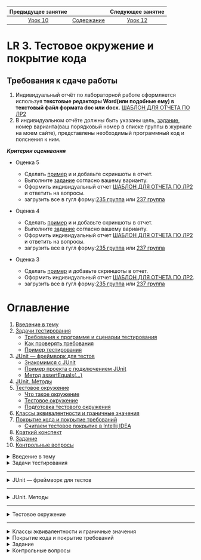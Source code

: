 Предыдущее занятие |         &nbsp;          | Следующее занятие
:----------------:|:-----------------------:|:----------------:
[Урок 10](LESSON10.MD) | [Содержание](../README.MD) | [Урок 12](LESSON11.md)

# LR 3. Тестовое окружение и покрытие кода

## Требования к сдаче работы

1. Индивидуальный отчёт по лабораторной работе оформляется используя
   **текстовые редакторы Word(или подобные ему)
   в текстовый файл формата doc или docx.** [ШАБЛОН ДЛЯ ОТЧЕТА ПО ЛР2](LR2_Report.docx)
2. В индивидуальном отчёте должны быть указаны цель, [задание](LAB1_Variants.docx), номер варианта(ваш порядковый номер в списке группы в
журнале на моем сайте), представлены необходимый программный код и пояснения к ним.

***Критерии оценивания***

* Оценка 5
   * Сделать [пример](#пример-проекта-с-подключением-junit) и и добавьте скриншоты в отчет.
   * Выполните [задание](#задание) согласно вашему варианту.
   * Оформить индивидуальный отчет [ШАБЛОН ДЛЯ ОТЧЕТА ПО ЛР2](LR2_Report.docx) и ответить на вопросы.
   * загрузить все в гугл форму:[235 группа](https://forms.gle/rsQvqzeLBAh8pWQa7) или [237 группа](https://forms.gle/xZioXLRf2bn6ymES9)

* Оценка 4
   * Сделать [пример](#пример-проекта-с-подключением-junit) и и добавьте скриншоты в отчет.
   * Выполните [задание](#задание) согласно вашему варианту.
   * Оформить индивидуальный отчет [ШАБЛОН ДЛЯ ОТЧЕТА ПО ЛР2](LR2_Report.docx) и ответить на вопросы.
   * загрузить все в гугл форму:[235 группа](https://forms.gle/rsQvqzeLBAh8pWQa7) или [237 группа](https://forms.gle/xZioXLRf2bn6ymES9)

* Оценка 3
   * Сделать [пример](#пример-проекта-с-подключением-junit) и добавьте скриншоты в отчет.
   * Оформить индивидуальный отчет [ШАБЛОН ДЛЯ ОТЧЕТА ПО ЛР2](LR2_Report.docx).
   * загрузить все в гугл форму:[235 группа](https://forms.gle/rsQvqzeLBAh8pWQa7) или [237 группа](https://forms.gle/xZioXLRf2bn6ymES9)

# Оглавление

1. [Введение в тему](#введение-в-тему)
2. [Задачи тестирования](#задачи-тестирования)
   * [Требования к программе и сценарии тестирования](#требования-к-программе-и-сценарии-тестирования)
   * [Как проверять требования](#как-проверять-требования)
   * [Пример тестирования](#пример-тестирования)
3. [JUnit — фреймворк для тестов](#junit--фреймворк-для-тестов)
   * [Знакомимся с JUnit](#знакомимся-с-junit)
   * [Пример проекта с подключением JUnit](#пример-проекта-с-подключением-junit)
   * [Метод assertEquals(...)](#метод-assertequals)
4. [JUnit. Методы](#junit-методы)
5. [Тестовое окружение](#тестовое-окружение)
   * [Что такое окружение](#что-такое-окружение)
   * [Тестовое окружение](#тестовое-окружение-1)
   * [Подготовка тестового окружения](#подготовка-тестового-окружения)
6. [Классы эквивалентности и граничные значения](#классы-эквивалентности-и-граничные-значения)
7. [Покрытие кода и покрытие требований](#покрытие-кода-и-покрытие-требований)
    * [Считаем тестовое покрытие в Intellij IDEA](#считаем-тестовое-покрытие-в-intellij-idea)
8. [Краткий конспект](#краткий-конспект)
9. [Задание](#задание)
10. [Контрольные вопросы](#контрольные-вопросы)

<details>
<summary>Введение в тему</summary>

# Введение в тему

Один из способов проверить работоспособность программы — протестировать её. В этой теме поговорим о том, зачем нужно тестирование, какое оно бывает и как тестировать свой код максимально эффективно. Вы узнаете:
* когда нужно проводить тестирование;
* что такое фреймворк и какой фреймворк используют для тестирования на Java;
* что такое класс эквивалентности и граничные значения;
* какие бывают метрики покрытия кодовой базы тестами;
* чем различаются понятия покрытия требований и покрытия кода.
А также вы научитесь сами составлять тесты для различных требований, 
запускать их и анализировать результаты тестирования. После этой темы 
помимо финального проекта спринта вас ждёт тестирование по всем темам первого модуля. 
Итак, начинаем!

</details>

<details>

<summary>Задачи тестирования</summary>

# Задачи тестирования

[Оглавление](#оглавление)

Люди довольно часто совершают ошибки, а техника отказывает. По
этому в процесс любого производства включён этап проверки. Автомобили допускаются 
к серийному выпуску только после успешного прохождения всех краш-тестов, 
сложность которых возрастает с каждым годом. Чайники, миксеры и другие бытовые электроприборы 
проходят обязательные проверки на соответствие требованиям пожарной безопасности.

Всё это необходимо для предотвращения возможных рисков. Например, 4 июня 1996 года грузовая ракета Ариан-5 
взорвалась через 37 секунд после взлёта из-за ошибки в программе по расчёту угла наклона. 
Ущерб составил около одного миллиарда долларов.

Требования к качеству продуктов в современном мире становятся всё более строгими. 
Пользователи привыкли, что программное обеспечение работает почти идеально. 
Из-за любой ошибки ваш клиент может перейти к конкурентам или оставить негативный отзыв. 
Поэтому так важно, чтобы каждый разработчик понимал важность процесса тестирования продукта 
до его выпуска на широкую аудиторию.

**Тестирование программы** (англ. software testing) — это исследование, при котором происходит:
* проверка соответствия между ожидаемым и реальным поведением программы,
* а также выявление или подтверждение каких-либо её свойств.
* 
Есть много разных видов проверок: тестирование производительности, нагрузки, гипотез, 
безопасности и так далее. 
Вы изучите базовый вид — **функциональное тестирование** (англ. _functional testing_).
Именно оно проверяет, что программа соответствует **функциональным требованиям** 
(англ. _functional requirements_), то есть делает то, что от неё ожидает пользователь. 
Например, что при включении умного чайника вода нагревается, а не превращается в лёд.

![img.png](L11/img.png)

## Требования к программе и сценарии тестирования

Чтобы проверить, что программа работает корректно, необходимо узнать, 
с какой целью она создавалась. 
Другими словами, нужно определить **требования к программе**
(англ. _software requirements_).

Требования могут иметь разную форму и содержание. 
Иногда они представлены в виде официальных документов: 
спецификаций и технических заданий. Часто таких документов нет, 
и единственный способ узнать требования — поговорить с заказчиком.

Требования разделяются на:

* **функциональные**, которые отвечают на вопрос, что должна делать программа. 
Например, на сайте по продаже билетов в кино должна быть кнопка «купить». 
При нажатии на неё будет открываться форма оплаты.

* **нефункциональные**, которые отвечают на вопрос, 
как программа должна выполняться. Вернёмся к примеру с сайтом. 
Нефункциональное требование может звучать так: форма оплаты должна 
открываться менее чем за две секунды с момента нажатия на кнопку «купить».

### Примеры

> **Функциональные требования**
> * Сервис должен отправлять письмо на почту пользователя с информацией о купленных билетах.
> * При закрытии программы должно появляться окно с предложением сохранить проект.
> * При переходе на новый уровень игрок должен получать количество золота по формуле [Уровень * 1000].

> **Нефункциональные требования**
> * Дата покупки должна отображаться как «число.месяц.год»
> * Номер бронирования билета должен пересылаться в строковом формате.
> * Приложение должно запускаться на Android выше 10-й версии.
> * Программа должна возвращать ответ в течение 100 миллисекунд.

## Как проверять требования

Итак, сначала нужно составить или получить список требований.
Затем — написать набор сценариев тестирования. 
Именно они будут определять, делает ли программа то, что от неё ожидается в разных ситуациях. 
Такие сценарии называют **тест-кейсами** (англ. _test case_).

Правильный тест-кейс состоит из трёх частей. 
Рассмотрим их на примере тестирования калькулятора:

* **Подготовка** — определение входных параметров и предусловий. 
Что нужно, чтобы начать тест? Какие данные нам потребуются?
Для проверки калькулятора нам нужны два числа на вход (например, `7` и `4`) и работающий экземпляр класса Calculator.
* **Исполнение** — определение процедуры тестирования. Как именно мы проверяем, 
что программа работает корректно? Какие для этого нужно вызвать методы? 
Какая будет последовательность действий? В примере с калькулятором у 
экземпляра класса вызываем метод сложения. 
В качестве аргументов передаём два числа, заданных на этапе подготовки.
* **Проверка** — сравнение ожидаемого результата с полученным. 
Проверяем, что результат метода в нашем калькуляторе совпадает с ожидаемым и равняется `11`.


Получив тест-кейсы, можно создать и провести **тесты**, 
то есть автоматические или ручные операции по проверке тест-кейсов.

![img_1.png](L11/img_1.png)

## Пример тестирования

Перенесёмся в будущее. Представим, что вы стали успешным программистом на Java (ура!), 
и ваш руководитель дал вам первое важное задание. 
Нужно написать программу для одного крупного магазина, 
которая будет рассчитывать сумму покупки с учётом скидки.

Условия такие: если сумма находится в диапазоне от `1` до `999` рублей — скидки не будет.
А если сумма покупки больше или равна `1000` рублей — клиенту предоставляется скидка в размере
`2%`. Сумма покупки задаётся только в рублях, без копеек.

Здесь требования к программе прописаны прямо в условии задачи. Сформулируем их более конкретно:
1. Если сумма покупки находится в диапазоне от `1` до `999` рублей, то скидка будет `0%`.
2. Иначе скидка составит `2%`.

![img_2.png](L11/img_2.png)

Теперь составим тест-кейсы. 
Поскольку у нас есть пронумерованный набор требований, 
тест-кейсы для удобства тоже можно пронумеровать:

1. Если сумма покупки находится в диапазоне от 1 до 999 рублей, то скидка будет 0%.
- 1.1. Совершается покупка на 1 рубль. Ожидаемое поведение: стоимость покупки составляет 1 рубль.
- 1.2. Совершается покупка на 333 рубля. Ожидаемое поведение: стоимость покупки составляет 333 рубля.
- 1.3. Совершается покупка на 999 рублей. Ожидаемое поведение: стоимость покупки составляет 999 рублей.
2. Иначе скидка составит 2 %.
- 2.1. Совершается покупка на 1000 рублей. Ожидаемое поведение: стоимость покупки составляет 980 рублей (−2%).
- 2.2. Совершается покупка на 2000 рублей. Ожидаемое поведение: стоимость покупки составляет 1960 рублей (−2%).

![img_3.png](L11/img_3.png)

Тест-кейсы 1.1, 1.3 и 2.1. проверяют значения на границах интервалов [1;1000) и [1000;+∞).
Такие значения называются **граничными** (англ. _boundary values_), мы расскажем о них подробнее в следующих уроках. 
А пока заметим, что проверка граничных значений — важное условие. Значительная часть ошибок в программировании совершается именно на граничных значениях.

Помимо граничных значений, необходимо проверить выполнение требований на одном из чисел внутри интервала от 1 до 999.
Нет разницы, на каком именно — 333, 543 или любом другом. Все эти значения **эквивалентны** (англ. _equivalent values_).

Все тест-кейсы необходимо выполнить. Можно запускать программу самостоятельно, передавая различные значения на вход и сверяя их с ожидаемыми — это ручное тестирование. А можно написать код, который будет делать то же самое автоматически — это автоматическое тестирование.

После исполнения тест-кейса необходимо зафиксировать его результат. 
Если реальное поведение программы совпало с ожидаемым, то считается, что тест пройден (англ. _test passed_), 
если поведение отличается — тест провален (англ. _test failed_).

В автотестах результат обычно выводится в виде списка, в котором указано, какие из тестов были пройдены, а какие — провалены.
Это нужно для того, чтобы можно было перейти к любому из проваленных кейсов и исправить либо сам тест,
либо код, который он проверяет.

При ручном тестировании всё зависит от организации: кто-то ставит галочки на листке бумаги, 
кто-то фиксирует текстом в электронном виде, а кто-то просто запоминает. 
Главное — получить ответ: прошла программа тест или нет.

Подведём итог. Для проверки корректности программы нужно проделать следующие шаги:
* Получить/составить/выяснить набор функциональных и нефункциональных требований к программе.
* Для всех требований составить набор тест-кейсов и провести их.

---
### Из каких элементов должен состоять один тест-кейс?

> * **Определение входных параметров и предусловий.**
    Перед началом процедуры тестирования к ней нужно подготовиться.

> * **Сравнение ожидаемого результата с полученным.**
На этом шаге проверяется, исполняет ли программа конкретное требование.

> * **Определение процедуры тестирования.**
Процедура тестирования показывает, из каких шагов состоит тест-кейс.

> * **Информация о результате тест-кейса.**
Без информации о результатах тест-кейса нельзя дать ответ, отвечает ли программа установленным требованиям.
---
</details>

---
<details>

<summary>JUnit — фреймворк для тестов</summary>

# JUnit — фреймворк для тестов

[Оглавление](#оглавление)

Для тестирования существует огромное количество методов, которые объединены во множество библиотек.

## Знакомимся с JUnit

**Фреймворк** (англ. _framework_) — особый класс библиотек.
В нём содержится набор классов и методов,
которые вы можете использовать в своей программе. 
Фреймворк отличается от обычной библиотеки тем, что код библиотеки вы запускаете из вашего кода, 
в то время как фреймворк наоборот может использовать ваш код в своей работе.

![img_4.png](L11/img_4.png)

Один из самых популярных фреймворков для тестирования на Java — **JUnit**. 
Чтобы написать первый тест с помощью **JUnit**, нужно сделать всего два шага:
* Подключить к проекту **JUnit** как библиотеку.
* Создать метод и пометить его аннотацией `@Test`. 

**Аннотации** — это механизм Java, представляющий дополнительную информацию о создаваемых классах и методах.

Вы уже сталкивались с ним в теме про наследование.

## Пример проекта с подключением JUnit

### Видеоинструкции
    
1. [Создание проекта и подключение JUnit(короткое видео без звука)](https://boosty.to/itmagic/posts/e66c8d9e-95c8-4fb3-acce-55dab5c0c5c5?share=post_link)
2. [Создание проекта и подключение JUnit(с объяснением)](https://boosty.to/itmagic/posts/2082ebb4-545c-4af8-917c-12e7bc287205?share=post_link)

### IntelliJ Build tool

#### Создание проекта

1. Запустите IntelliJ IDEA.
2. Выберите слева вкладку **Projects**  и нажмите на кнопку **New Project**.
   ![img.png](L11/img6.png)

3. Дайте имя проекту **debug-app**.
   Language - **Java**, Build system - **IntelliJ**.
   В качестве JDK используйте Amazon Coretto 22. Нажмите **Create**.
   ![img_1.png](L11/img7.png)
4. Если все настройки пройдены успешно появится окно с вашим проектом.
   ![img_2.png](L11/img8.png)
5. Запустите свой проект. Нажмите правой кнопкой мыши в любом месте файла Main.java и в контекстном меню выберите `Run`
![img_5.png](L11/img_5.png)

![img_6.png](L11/img_6.png)

Проект успешно создан.

#### Подключение библиотеки JUnit

1. В меню File выберите пункт ProjectStructure

![img_7.png](L11/img_7.png)

2. В окне Project Structure выберите вкладку **Libraries** и нажмите на кнопку `+`\`From Maven...`

   ![img_9.png](L11/img_9.png)

3. В окне `Download Library from Maven Repository` в поле поиска введите `org.junit.jupiter` и нажмите на кнопку поиска  
![img_10.png](L11/img_10.png)

4. Дождитесь пока Idea подключится к центральному репозиторию Maven и подгрузит информацию о доступных к скачиванию версиях библиотек Junit. Выберите из выпадающего списка подходящую версию библиотеки.

![img_11.png](L11/img_11.png)

5. Выберите подходящую версию и нажмите `OK`.

![img_13.png](L11/img_13.png)

![img_12.png](L11/img_12.png)

6. В окне **Choose Mosules** оставьте все без изменений и нажмите **OK**.

![img_14.png](L11/img_14.png)

7. Если все выполнится успешно то библиотека подключится к проекту. Нажмите кнопку `Aplly` и затем `OK`.

![img_15.png](L11/img_15.png)

#### Создание кода


1. Нажмите правой кнопкой по папке src. Далее в контекстном меню выберите `New\Java Class`.
![img_16.png](L11/img_16.png)

2. Введите название класса `DiscountCalculator` и нажмите `Enter`

![img_17.png](L11/img_17.png)

Замените код класса на следующий

```java
public class DiscountCalculator {

    public int sumAfterDiscount(int sum) {
        if (sum < 1000) {
            return sum;
        } else {
            return (int) (sum * 0.98);
        }
    }
}

```
3. Нажмите правой кнопкой мыши по названию проекта, далее выберите пункт **New\Directory**.

![img_20.png](L11/img_20.png)

4. Введите название `test` и нажмите кнопку `Enter`

![img_21.png](L11/img_21.png)

5. Нажмите правой кнопкой мыши по папке test далее в контекстном меню выберите пункт `Mark Directory as\Test Sources Root`

![img_22.png](L11/img_22.png)

6. Откройте файл `DiscountCalculator.java` и установите курсор на название класса `DiscountCalculator`. 
Нажмите правую кнопку мыши и в контекстном меню выберите пункт `Generate...`

![img_18.png](L11/img_18.png)

7. В следующем окошке выберите пункт `Test...`

![img_19.png](L11/img_19.png)

8. В окне **Create Test** поставьте галочку возле названия метода `sumAfterDiscount`. 
Обратите внимание на название создаваемого класса в поле `Class name`. 
Как правило, класс с тестами называют так же, как базовый класс, добавляя в конце слово `“Test”`. 
В нашем случае получится DiscountCalculatorTest.  Нажмите `ОК`.

![img_23.png](L11/img_23.png)

9. Если все правильно сделано, то должна открыться новая вкладка с кодом класса `DiscountCalculatorTest`

![img_24.png](L11/img_24.png)


10. Замените код класса `DiscountCalculatorTest` на следующий.

```java
// Заметьте, что классы фреймворка импортируются из пакетов 
// отличных от пакетов стандартной библиотеки Java
import org.junit.jupiter.api.Assertions;
import org.junit.jupiter.api.Test;

public class DiscountCalculatorTest {

    DiscountCalculator discountCalculator = new DiscountCalculator();

    @Test
    public void shouldGiveNoDiscountForValue999() {
        // Подготовка
        int buySum = 999;
        int expectedSum = 500;

        // Исполнение
        int resultSum = discountCalculator.sumAfterDiscount(buySum);

        // Проверка
        Assertions.assertEquals(expectedSum, resultSum);
    }
}
```

11. Осталось проверить работу тестовых методов.
 * Для запуска одного тестового метода достаточно нажать на кнопку ![img_25.png](L11/img_25.png) слева от сигнатуры тестового метода.
 * Для запуска всех тестов тестового класса надо нажать на кнопку ![img_27.png](L11/img_27.png) слева от названия класса.

![img_26.png](L11/img_26.png)

12. Нажмите на кнопку ![img_27.png](L11/img_27.png) и в выпадающем меню выберите **Run**.

![img_28.png](L11/img_28.png)

13. Произойдет построение теста. На данный момент у нас только один тестовый метод. Ожидаемый(expectedSum) и фактический(resultSum) 
результаты не совпали, следовательно, статус нашего теста будет - `Test failed`(тест не пройден)
В коде теста мы специально написали, что для товара стоимостью 999 мы ожидаем получить итоговую сумму 500, хотя в реальности исходя из нашего примера должны получить 999. 

![img_29.png](L11/img_29.png)

14. Исправьте значение переменной expectedSum = 999. Снова выполните тесты.

```java
import org.junit.jupiter.api.Test;

public class DiscountCalculatorTest {

    DiscountCalculator discountCalculator = new DiscountCalculator();

    @Test
    public void shouldGiveNoDiscountForValue999() {
        // Подготовка
        int buySum = 999;
        int expectedSum = 999;

        // Исполнение
        int resultSum = discountCalculator.sumAfterDiscount(buySum);

        // Проверка
        Assertions.assertEquals(expectedSum, resultSum);
    }
}
```

15. На этот раз Ожидаемый(expectedSum) и фактический(resultSum)
результаты совпали, следовательно, статус нашего теста будет - `Test passed`(тест пройден)

![img_30.png](L11/img_30.png)

### Метод assertEquals(...)

Метод `assertEquals(...)`
Ещё один элемент `JUnit` — это множество статических методов класса `Assertions`. 
Один из них, `assertEquals(Object expected, Object actual, [String message])` вы уже встречали его выше примерах. 
Он принимает 2 или 3 аргумента. Первый — это ожидаемый результат, второй — фактический. Третий аргумент —
необязательная строка, которая выведется, если фактический результат не равен ожидаемому, другими словами, если тест обнаружит ошибку.


</details>

---

<details>

<summary>JUnit. Методы</summary>

# JUnit. Методы

[Оглавление](#оглавление)

JUnit, как и многие другие библиотеки, предоставляет множество инструментов для упрощения стандартных операций. В этом уроке вы изучите основные методы фреймворка, которые позволяют программисту не только быстро проверять свои программы, но и легко ориентироваться в тестах, написанных другими разработчиками.

## Методы `Assertions.assertNull(...)` и `Assertions.assertNotNull(...)`

Проверить, что значение переменной равно `null`, можно с помощью метода `assertEquals(Object object)`:

```java
@Test
public void shouldBeNull() {
    String nullString = null;
    Assertions.assertEquals(null, nullString);
}
```

А если нужно удостовериться, что значение не равно `null`, 
понадобится метод `assertNotEquals(Object object)`:

```java
@Test
public void shouldNotBeNull() {
    String apple = "apple";
    Assertions.assertNotEquals(null, apple);
}
```

Оба теста работают корректно. 
Но если проверку на null вам нужно выполнять часто,
то писать каждый раз `Assertions.assertEquals(null, value)` будет излишеством. 

Лучше воспользоваться более удобными методами `Assertions.assertNull(Object object)` 
и `Assertions.assertNotNull(Object object)`.

```java
import org.junit.jupiter.api.Test;

import static org.junit.jupiter.api.Assertions.assertNotNull;
import static org.junit.jupiter.api.Assertions.assertNull;

public class NullabilityTest {

    @Test
    public void shouldBeNull() {
        String nullString = null;
        assertNull(nullString);
    }

    @Test
    public void shouldNotBeNull() {
        String apple = "apple";
        assertNotNull(apple);
    }
}

```

> Обратите внимание на использование `import static` в примере выше. 
> Методы класса `Assertions` часто импортируют как статические методы, 
> чтобы сократить запись. Это удобно, потому что в одном классе 
> может быть много тестов, и каждый из них будет вызывать какой-то 
> из методов проверки класса `Assertions`. В результате вместо такой записи:

```java
Assertions.assertNull(firstString);
Assertions.assertNotNull(secondString);
Assertions.assertEquals(expected, actual);
```

Будет такая

```java
*assertNull*(firstString);
*assertNotNull*(secondString);
*assertEquals*(expected, actual);
```

Вы также можете импортировать все методы сразу через

```java
  import static org.junit.jupiter.api.Assertions.*.
```

## Методы `assertTrue(...)` и `assertFalse(...)`

Аналогичные методы существуют для проверки значений типа boolean. 
Вы можете использовать assertEquals(true, value) 
или assertEquals(false, value), но удобнее будет делать это с 
помощью специальных методов `assertTrue(value)` и `assertFalse(value).`

```java
import org.junit.jupiter.api.Assertions;
import org.junit.jupiter.api.Test;

import static org.junit.jupiter.api.Assertions.assertTrue;

public class BooleanTest {

    @Test
    public void shouldBeTrue() {
        boolean value = true;
        assertTrue(value);
    }

    @Test
    public void shouldBeFalse() {
        boolean value = false;
        Assertions.assertFalse(value);
    }
}

```

> При сравнении значений через assertEquals() используется метод equals(..) 
> из класса Object. Поэтому для того, чтобы операция была выполнена корректно, в классах объектов этот метод должен быть корректно переопределён. 
> В противном случае сравнение будет работать неправильно.

> Есть ещё одна важная особенность, связанная с методом equals(..).
> Его нельзя переопределить для массивов. Другими словами, два массива с одинаковым содержанием (одинаковыми элементами, расположенными в том же порядке) — это разные объекты с точки зрения Java.
> Поэтому метод equals(..) всегда будет возвращать false для таких массивов, 
> а тест с assertEquals(...) не будет проходить.

 
> Для поэлементного сравнения массивов можно воспользоваться методом 
> Arrays.equals(...), а в JUnit можно использовать метод класса 
> `**Assertions — assertArrayEquals(...)**`. 

</details>

---

<details>

<summary>Тестовое окружение</summary>

# Тестовое окружение

[Оглавление](#оглавление)

Современные приложения — это миллиарды строчек кода, которые описывают сложную систему со строгой и развитой логикой. 
Некоторые компании за время своего существования произвели и теперь 
поддерживают огромные базы рабочего кода. И чем больше разработчиков вносят изменения в продукт, 
тем выше становится вероятность появления в нём багов.

## Что такое окружение

**Среда, или окружение** (англ. _environment_) — это сервер или группа серверов, на которых находится копия приложения. Конкретное окружение часто называется **стендом** (англ. _stand_).

У любой компании есть как минимум одна среда — та, с которой взаимодействуют её клиенты. 
Но часто для полноценной работы над продуктом выделяют и другие окружения:

* **Среда разработки** (англ. _development environment_), **dev** или **dev-стенд**. 
Используется исключительно для разработки. Именно сюда стекаются изменения от всех программистов, 
работающих над проектом. Здесь же запускаются тесты, написанные разработчиками, и ставятся эксперименты.
* **Тестовая среда** (англ. _test environment_), **test** или **test-стенд**. Здесь продукт стабилизируется при помощи более сложных тестов. 
Например, **интеграционных** (англ. _integration tests_) **— которые объединяют (интегрируют) несколько программ/сервисов вместе. 
При интеграционном тестировании часто проверяют, корректно ли данные из одного сервиса передаются в другой. 
Такие тесты часто пишут отдельные команды тестировщиков.
* **Продуктовая среда** (англ. _production environment_), или **prod**. Её ещё называют «боевая среда» 
как противоположность тестовой, «учебной». 
С ней взаимодействуют клиенты компании, поэтому любые ошибки могут привести к денежным и репутационным потерям.
В идеальном мире к моменту выкладки кода на прод в программе уже не должно быть багов, влияющих на пользователя.

![img.png](L11/part2/img.png)

Многие компании создают и другие среды для своих целей. Например, одни воспроизводят баги в специфичном окружении — на сервере с определённой версией Java. 
Другие используют отдельные среды для разных видов тестов. 
Третьи вообще создают отдельное тестовое окружение для каждого изменения в коде. 

Во всём этом многообразии одна вещь остаётся верной всегда. Тесты сокращают количество багов, которые увидит конечный пользователь. 

> 💡 Окружением часто называют не только полноценный набор 
> серверов с копией приложения, но также и набор внешних параметров, от которых зависит работа программы. Это может быть и версия Java, и другие приложения, 
> и разные файлы конфигурации. Часть таких внешних параметров 
> можно контролировать во время тестирования, с чем тоже помогает библиотека JUnit.


## Тестовое окружение

При тестировании часто бывает удобно выделить набор доступных классов и конфигураций в мини-окружение,
чтобы использовать его для тестов. 
Такой подход позволяет упростить тестирование классов со сложным порядком инициализации. 

Возьмём в качестве примера `OvercomplicatedCookieFactory` (англ. «переусложнённая фабрика печенек») — класс по производству печенек с предсказаниями. 
При создании его экземпляра нужно указать:
* возможные позитивные и негативные предсказания,
* а также флаг, который будет говорить, какие нужно создавать печеньки: с позитивными предсказаниями или с негативными.

Каждая созданная печенька увеличивает внутренний счётчик готовых печенек. Давайте протестируем этот класс.

```java
import java.util.ArrayList;
import java.util.Random;

public class OvercomplicatedCookieFactory {
    private int cookiesCreated = 0;
    private final ArrayList<String> positiveTexts;
    private final ArrayList<String> negativeTexts;
    private final boolean isPositive;

    // класс Random используется, чтобы возвращать случайное предсказание из списка.
    private final Random rnd = new Random();

    public OvercomplicatedCookieFactory(
            ArrayList<String> positiveTexts,
            ArrayList<String> negativeTexts,
            boolean isPositive
    ) {
        this.positiveTexts = positiveTexts;
        this.negativeTexts = negativeTexts;
        this.isPositive = isPositive;
    }

    // Печём печеньку!
    public String bakeFortuneCookie() {
        StringBuilder cookieBuilder = new StringBuilder();

        // увеличиваем счётчик печенек:
        this.incrementNumberOfCookiesCreated();

        // возвращаем хорошее или плохое предсказание:
        if (isPositive) {
            cookieBuilder.append(randomPositive());
        } else {
            cookieBuilder.append(randomNegative());
        }

        // преобразовываем результат в строку:
        return cookieBuilder.toString();
    }

    // возвращаем количество испечённых печенек:
    public int getCookiesCreated() {
        return this.cookiesCreated;
    }

    // обнуляем счётчик созданных печенек:
    public void resetCookiesCreated() {
        this.cookiesCreated = 0;
    }

    // Увеличиваем счётчик испечённых печенек:
    private void incrementNumberOfCookiesCreated() {
        this.cookiesCreated++;
    }

    // Выбираем произвольное предсказание из списка позитивных:
    private String randomPositive() {
        // Получаем целое случайное число от нуля до максимального размера массива - 1.
        int randomIndex = rnd.nextInt(positiveTexts.size());
        return positiveTexts.get(randomIndex);
    }

    // Выбираем произвольное предсказание из списка негативных:
    private String randomNegative() {
        // Получаем целое случайное число от нуля до максимального размера массива - 1.
        int randomIndex = rnd.nextInt(negativeTexts.size());
        return negativeTexts.get(randomIndex);
    }
}
```

Первые два необходимых теста — создание позитивных предсказаний `shouldReturnPositiveCookie() `
и счётчика печенек `shouldIncreaseCounterByOneAfterCookieBaked()`. 

```java
import org.junit.jupiter.api.Assertions;
import org.junit.jupiter.api.Test;
import java.util.ArrayList;

public class OvercomplicatedCookieFactoryTest {

    @Test
    public void shouldReturnPositiveCookie() {
        ArrayList<String> positiveTexts = new ArrayList<>();
        positiveTexts.add("Вам повезёт!");

        ArrayList<String> negativeTexts = new ArrayList<>();
        negativeTexts.add("Сегодня будет дождь");
        
                OvercomplicatedCookieFactory cookieFactory = new OvercomplicatedCookieFactory(
                positiveTexts,
                negativeTexts,
                true
        );
        String cookieText = cookieFactory.bakeFortuneCookie();
        Assertions.assertEquals("Вам повезёт!", cookieText);
    }

    @Test
    public void shouldIncreaseCounterByOneAfterCookieBaked() {
        ArrayList<String> positiveTexts = new ArrayList<>();
        positiveTexts.add("Вам повезёт!");

        ArrayList<String> negativeTexts = new ArrayList<>();
        negativeTexts.add("Сегодня будет дождь");
        
        OvercomplicatedCookieFactory cookieFactory = new OvercomplicatedCookieFactory(
                positiveTexts,
                negativeTexts,
                true
        );
        cookieFactory.bakeFortuneCookie();
        Assertions.assertEquals(1, cookieFactory.getCookiesCreated());
    }
}
```

Оба теста используют один и тот же код для создания экземпляра `OvercomplicatedCookieFactory`.
В данном случае это, скорее всего, не приведёт к проблемам. Но в реальных кодовых базах одни классы могут зависеть от других,
и такой код будет занимать очень много места. 


Один из вариантов решения этой проблемы — вынести экземпляр класса в переменную перед тестами.

```java
import org.junit.jupiter.api.Assertions;
import org.junit.jupiter.api.Test;

import java.util.ArrayList;

public class OvercomplicatedCookieFactoryTest {
        private final static ArrayList<String> positiveTexts = new ArrayList<>();
    private final static ArrayList<String> negativeTexts = new ArrayList<>();
        
    private final static OvercomplicatedCookieFactory cookieFactory = new OvercomplicatedCookieFactory(
            positiveTexts,
            negativeTexts,
            true
    );

    @Test
    public void shouldReturnPositiveCookie() {
                negativeTexts.add("Сегодня будет дождь");
                positiveTexts.add("Вам повезёт!");
        String cookieText = cookieFactory.bakeFortuneCookie();
        Assertions.assertEquals("Вам повезёт!", cookieText);
    }

    @Test
    public void shouldIncreaseCounterByOneAfterCookieBaked() {
                negativeTexts.add("Сегодня будет дождь");
                positiveTexts.add("Вам повезёт!");
        cookieFactory.bakeFortuneCookie();
        Assertions.assertEquals(1, cookieFactory.getCookiesCreated());
    }
}

```

В этом случае переменной cookieFactory будет присвоен экземпляр `OvercomplicatedCookieFactory`, 
который используется в обоих тестах. Всё бы хорошо, но таким образом в тестовом классе 
появится нежелательная зависимость между тестами. Дело в том, что порядок их запуска в общем случае не определён.
Более того, он может меняться от запуска к запуску.

Предположим, что сначала выполнится тест создания позитивных предсказаний `shouldReturnPositiveCookie()`.
Поскольку в нём вызывается метод `bakeFortuneCookie()`, внутренний счётчик переменной `cookieFactory` увеличится на единицу. 
Если после этого сразу запустится тест счётчика печенек `shouldIncreaseCounterByOneAfterCookieBaked()`, 
то к внутреннему значению прибавиться ещё единица, и `assertEquals()` выдаст ошибку. Если же сначала запустится тест
счётчика `shouldIncreaseCounterByOneAfterCookieBaked()`, а затем `shouldReturnPositiveCookie()`, 
такой ошибки не произойдёт.
Подобные баги очень сложно обнаружить и исправить, 
поэтому тестовое окружение лучше готовить под каждый тест по отдельности.


## Подготовка тестового окружения

В `JUnit` есть четыре специальных аннотации, которые позволяют запускать определённый код до или после тестов. 

Первая из них — `@BeforeEach` (англ. «перед каждым»). Если установить её над методом, этот метод будет запускаться всякий раз перед любым из тестов внутри класса. 

Исправленный код будет выглядеть следующим образом:

```java
import org.junit.jupiter.api.Assertions;
import org.junit.jupiter.api.BeforeEach;
import org.junit.jupiter.api.Test;

public class OvercomplicatedCookieFactoryTest {

    private static OvercomplicatedCookieFactory cookieFactory;

    @BeforeEach
    public void beforeEach() {
        ArrayList<String> positiveTexts = new ArrayList<>();
        positiveTexts.add("Вам повезёт!");

        ArrayList<String> negativeTexts = new ArrayList<>();
        negativeTexts.add("Сегодня будет дождь");
        
        cookieFactory = new OvercomplicatedCookieFactory(
                positiveTexts,
                negativeTexts,
                true
        );
    }

    @Test
    public void shouldReturnPositiveCookie() {
        String cookieText = cookieFactory.bakeFortuneCookie();
        Assertions.assertEquals("Вам повезёт!", cookieText);
    }

    @Test
    public void shouldIncreaseCounterByOneAfterCookieBaked() {
        cookieFactory.bakeFortuneCookie();
        Assertions.assertEquals(1, cookieFactory.getCookiesCreated());
    }
}
```

Теперь можно писать любое количество проверок. 
Поскольку перед каждым тестом создаётся новый экземпляр `OvercomplicatedCookieFactory`, 
тесты больше не будут зависеть друг от друга. 

Другие три аннотации позволяют запускать произвольный код:
* `@BeforeAll` (англ. «перед всеми») — один раз до запуска всех тестов;
* `@AfterEach` (англ. «после каждого») — каждый раз после окончания каждого теста;
* `@AfterAll `(англ. «после всех») — один раз после окончания всех тестов.

Аннотации, срабатывающие один раз: `@BeforeAll` и `@AfterAll`, должны стоять над статическим методом. 
Если метод будет не статичный, тест попросту не запустится.

Все четыре аннотации могут содержаться в одном тестовом классе. 
Они ведут себя так, как и ожидается: 
* перед началом тестов исполнится `@BeforeAll`, 
* перед каждым тестом — `@BeforeEach`, 
* после каждого — `@AfterEach`. 
* В самом конце, после выполнения всех тестов, сработает `@AfterAll`.

```java
import org.junit.jupiter.api.AfterAll;
import org.junit.jupiter.api.AfterEach;
import org.junit.jupiter.api.BeforeAll;
import org.junit.jupiter.api.BeforeEach;
import org.junit.jupiter.api.Test;

public class TestBenchExample {

    @BeforeAll
    static void beforeAll() {
        System.out.println("Running beforeAll");
    }

    @AfterAll
    static void afterAll() {
        System.out.println("Running afterAll");
    }

    @BeforeEach
    void beforeEach() {
        System.out.println("--Running beforeEach");
    }

    @AfterEach
    void afterEach() {
        System.out.println("--Running afterEach");
    }


    @Test
    public void someTestOne() {
        System.out.println("-- --Running test 1");
    }

    @Test
    public void someTestTwo() {
        System.out.println("-- --Running test 2");
    }
}
```

</details>

---

<details>

<summary>Классы эквивалентности и граничные значения</summary>

# Классы эквивалентности и граничные значения

[Оглавление](#оглавление)

Исполнение каждого теста на JUnit или любом другом тестовом фреймворке 
занимает какое-то время. В больших системах, где количество тестов 
переваливает за десятки и сотни тысяч, проверки могут длиться несколько часов, а иногда и дней. 

Задача разработчика, тестирующего свой код, — проверить, что программа ведёт себя корректно, 
потратив при этом минимальное количество времени. То есть, с одной стороны, тесты должны проверить 
все возможные сценарии поведения программы. С другой — их должно быть настолько мало, насколько это возможно. 

## Граничные значения и классы эквивалентности

Чтобы сократить количество тестов и оставить только самые необходимые, программисты применяют 
техники выделения граничных значений и классов эквивалентности.  

> **Граничные значения** (англ. _boundary values_) — это параметры, при переходе через которые поведение программы меняется.

> **Классы эквивалентности** (англ. _equivalence class_) — параметры, при вводе которых программа ведёт себя одинаково.

Для примера рассмотрим робота, который помогает варить яйца.
На вход он получает информацию о том, сколько минут длится варка, а на выходе говорит, в каком состоянии находится яйцо: 

* если яйцо варится меньше `2` минут — оно ещё сырое;
* от `2` до `5` минут — состояние готовности «в мешочек», когда и белок, и желток жидкие;
* от `5` до `7` минут — состояние готовности «всмятку», когда белок твёрдый, а желток жидкий;
* от `7` до `10` минут — состояние готовности «вкрутую», когда и белок, и желток твёрдые;
* больше `10` минут — яйцо переварено.

![img_1.png](L11/part2/img_1.png)

Есть два способа составить набор тест-кейсов по граничным значениям и классам эквивалентности:

* **Написать как минимум по одному тесту на каждое из граничных значений,
а также по одному — на любое значение из каждого промежутка класса эквивалентности**. 
Например, протестировать робота можно на значениях: `1, 2, 3, 5, 6, 7, 9, 10, 21 минута.`

* **Проверить работу программы на каждом из граничных значений +/- одно значение**. 
Такой подход связан с тем, что чаще всего ошибки происходят именно при работе с граничными значениями. 
При этом +/- одно значение позволят проверить работу не только на границах, 
но и в рамках каждого класса эквивалентности. 
В таком случае получится больше тестов, 
чем в первом варианте, зато они покроют большую часть возможных ошибок. 
В примере с роботом по готовке яиц понадобятся следующие входные данные: `1, 2, 3, 4, 5, 6, 7, 8, 9, 10, 11`. 
Если бы наш шаг был в половину минуты, значений было бы больше: `1.5, 2, 2.5, 4.5, 5, 5.5, 6.5, 7, 7.5, 9.5, 10, 10.5`.

Бывают такие ситуации, когда между граничными значениями нет класса эквивалентности 
или когда классы эквивалентности встречаются повторно. 
Пример — окончания порядковых числительных. Число `1` превращается в «**первый**», а `2` — во «**второй**». 
При этом окончание «_-ой_» также будет в порядковых числительных «**шестой**», «**седьмой**» и «**восьмой**».

![img_2.png](L11/part2/img_2.png)

В таком случае можно вывести более широкий класс эквивалентности. 
К примеру, двузначные числа, начинающиеся на цифры от 2 до 9, ведут себя одинаково — при окончании на
2 будет добавляться окончание «-**ой**»: «двадцать втор**ой**», «тридцать втор**ой**». 
Это один класс эквивалентности. При окончании на 3 — «-**ий**»: «сорок трет**ий**», «пятьдесят трет**ий**» и так далее. 
Это другой класс эквивалентности. А вот двузначные числа, начинающиеся с единицы, — особый случай.
Какая бы ни была вторая цифра, окончание будет «-ый»: «одиннадцат**ый**», «двенадцат**ый**» и т. д.

Другой пример — сервис, который помогает выдавать паспорта Российской Федерации. 
На вход программа получает возраст человека, а на выходе говорит, 
нужно ли ему получить или поменять паспорт в этом году. 

По законам Российской Федерации гражданин должен получить паспорт в возрасте 14 лет, 
а затем поменять его в 20 и в 45 лет.
В нашей программе эти числа будут граничными значениями, а любой промежуток между ними — **одним** классом эквивалентности,
так как для любого другого числа ответ будет одинаковым — «паспорт менять не нужно».

![img_3.png](L11/part2/img_3.png)

</details>

<details>

<summary>Покрытие кода и покрытие требований</summary>

# Покрытие кода и покрытие требований

[Оглавление](#оглавление)

С помощью техник выделения классов эквивалентности и 
граничных значений удобно проверять отдельно взятые методы и классы. 
Но в очень больших проектах невозможно выделить все возможные ситуации, 
в которых будет запускаться программа. А значит, и протестировать программу на 100% не получится. 

Поэтому при работе с масштабными проектами многие компании используют метрики покрытия кодовой базы тестами.
О двух таких метриках расскажем в этом уроке.

## Покрытие кода и покрытие требований

- **покрытие кода** (англ. _code coverage_), показывает, какой процент строк кода исполняется при запуске всех тестов. 
Это может быть и **70%** строк, и **5%** — в зависимости от количества и сложности тестов. **100%** бывает редко, потому что 
покрыть тестами абсолютно весь код — довольно трудоёмкая задача. 
Также покрытие кода иногда называют **тестовым покрытием** (англ. _test coverage_).
 
> 💡 Часто тестовое покрытие считают не от всего кода, 
> а только от **бизнес-логики** (англ. _business logic_) программы. 
> **Бизнес-логика (или бизнес-функционал)** — это та часть кода, которая описывает функциональные требования. 
> В неё не входят файлы конфигураций, настройки окружения и модели объектов. 
> Распространённая практика — устанавливать порог тестового покрытия бизнес-логики в 80%. 
> Такой уровень считается оптимальным соотношением между временем, 
> потраченным на написание тестов, и качеством готового продукта.


- **покрытие требований** (англ. _requirements coverage_), она показывает процент требований, проверенных набором тестов. 

Рассмотрим работу двух этих метрик на примере. 
Допустим, нужно написать метод `transfer(...)` (англ. «_перевод_»)
в классе `MoneyTransferService` (англ. «сервис по переводу денег»), который переводит сумму денег `amount` с одного счёта 
на другой. При этом должны соблюдаться следующие требования:
* переводить деньги можно только на другой счёт (нельзя совершить перевод на тот же счёт, с которого выполняется перевод);
* сумма перевода должна быть больше 0;
* баланс счёта, с которого осуществляется перевод, не может быть меньше 0;
* при зачислении средств на счёт его баланс может только расти.

Разработчик программы торопился и реализовал только два из четырёх требований. В результате код выглядит так:

```java
class MoneyTransferService {

    public int transfer(int amount, Account accountOne, Account accountTwo) {
        // переводить деньги можно только на другой счёт
        if (accountOne.id.equals(accountTwo.id)) {
            System.out.println("Нельзя перевести деньги на тот же аккаунт. Id: " + accountOne.id);
            return -2;
        }
        // сумма перевода должна быть больше 0
        if (amount <= 0){
            System.out.println("Сумма перевода должна быть больше 0. Текущая сумма: " + amount);
            return -1;
        }

        accountOne.balance -= amount;
        accountTwo.balance += amount;
        return 0;
    }

    
}

class Account {
    public String id;
    public int balance;

    public Account(String id, int balance) {
        this.id = id;
        this.balance = balance;
    }
}
```

Тесты

```java
import org.junit.jupiter.api.Test;

import static org.junit.jupiter.api.Assertions.assertEquals;

public class MoneyTransferTest {
    private final MoneyTransferService moneyTransferService = new MoneyTransferService();

    @Test
    void shouldMakeTransfer() {
        Account accountOne = new Account("1", 10);
        Account accountTwo = new Account("2", 10);
        
        assertEquals(0, moneyTransferService.transfer(7, accountOne, accountTwo), "Успешная транзакция должна возвращать результат 0");
        assertEquals(3, accountOne.balance);
        assertEquals(17, accountTwo.balance);
    }

    @Test
    void shouldNotTransferMoneyOnSameAccount() {
        Account accountOne = new Account("1", 10);
        assertEquals(-2, moneyTransferService.transfer(5, accountOne, accountOne), "Нельзя перевести деньги на тот же аккаунт. Id: 1");
    }

    @Test
    public void shouldNotTransferZero() {

        Account accountOne = new Account("1", 10);
        Account accountTwo = new Account("2", 10);

        assertEquals(-1, moneyTransferService.transfer(0, accountOne, accountTwo), "Сумма перевода должна быть больше 0. Текущая сумма: 0");
    }

}



```

Все написанные тесты будут пройдены. Но из этого не следует, что программа написана корректно. 

Покрытие кода в этом случае составит 100%, 
потому что в тесте вызывается каждая строчка кода. 
Тем не менее программа работает неправильно, потому что не выполнены два из четырёх требований: 
баланс может оказаться меньше нуля, а также программа неверно работает с переполнением при переводе очень больших сумм. 
Получается, что покрытие требований на текущий момент — только 50%.

Добавим тесты, чтобы проверить все требования:

```java
import org.junit.jupiter.api.Test;

import static org.junit.jupiter.api.Assertions.assertEquals;

public class MoneyTransferTest {
    private final MoneyTransferService moneyTransferService = new MoneyTransferService();

    @Test
    void shouldMakeTransfer() {
        Account accountOne = new Account("1", 10);
        Account accountTwo = new Account("2", 10);
        
        assertEquals(0, moneyTransferService.transfer(7, accountOne, accountTwo), "Успешная транзакция должна возвращать результат 0");
        assertEquals(3, accountOne.balance);
        assertEquals(17, accountTwo.balance);
    }

    @Test
    void shouldNotTransferMoneyOnSameAccount() {
        Account accountOne = new Account("1", 10);
        assertEquals(-2, moneyTransferService.transfer(5, accountOne, accountOne), "Нельзя перевести деньги на тот же аккаунт. Id: 1");
    }

    @Test
    public void shouldNotTransferZero() {

        Account accountOne = new Account("1", 10);
        Account accountTwo = new Account("2", 10);

        assertEquals(-1, moneyTransferService.transfer(0, accountOne, accountTwo), "Сумма перевода должна быть больше 0. Текущая сумма: 0");
    }

    @Test
    public void shouldNotMakeBalanceLessThanZero() {

        Account accountOne = new Account("1", 10);
        Account accountTwo = new Account("2", 10);
        assertEquals(-3, moneyTransferService.transfer(15, accountOne, accountTwo), "Недостаточно средств на счёте с id 1. Перевод суммы 15 невозможен.");
    }

    @Test
    public void shouldNotMakeOverflowOnTransfer() {

        Account accountOne = new Account("1", 10);
        Account accountTwo = new Account("2", Integer.MAX_VALUE);

        assertEquals(-4, moneyTransferService.transfer(1, accountOne, accountTwo), "Перевод невозможен. Если транзакция выполнится, счёт с id 2 будет переполнен.");
    }
}
```

Тесты `shouldNotMakeBalanceLessThanZero` и `shouldNotMakeOverflowOnTransfer` завершаются ошибкой. Они проверяют два условия:
* баланс счёта, с которого осуществляется перевод, не может быть меньше 0;
* при зачислении средств на счёт его баланс может только расти.

Исправим программу так, чтобы она проходила новые тесты. Но в этом коде не хватает ещё нескольких проверок: по граничным значениям и классам эквивалентности. 

```java
class MoneyTransferService {

    public int transfer(int amount, Account accountOne, Account accountTwo) {
        // переводить деньги можно только на другой счёт
        if (accountOne.id.equals(accountTwo.id)) {
            System.out.println("Нельзя перевести деньги на тот же аккаунт. Id: " + accountOne.id);
            return -2;
        }
        // сумма перевода должна быть больше 0
        if (amount <= 0){
            System.out.println("Сумма перевода должна быть больше 0. Текущая сумма: " + amount);
            return -1;
        }

        // баланс не может стать отрицательным
        if (amount > accountOne.balance) {
            System.out.println("Недостаточно средств на счёте с id " + accountOne.id + ". Перевод суммы " + amount + " невозможен.");
            return -3;
        }

        // перевод не должен приводить к переполнению баланса
        if (accountTwo.balance + amount < 0) {
            System.out.println("Перевод невозможен. Если транзакция выполнится, счёт с " + accountTwo.id + " будет переполнен.");
            return -4;
        }

        accountOne.balance -= amount;
        accountTwo.balance += amount;
        return 0;
    }
}
```

Теперь программа будет работать правильно в любой ситуации. 
Из этого примера можно сделать важный вывод: 

>> 100% покрытие кода совсем не означает, что программа работает корректно. Важно обращать внимание на покрытие требований.

## Считаем тестовое покрытие в Intellij IDEA

Процент запускаемых строчек кода во время теста очень легко подсчитать, например, в среде разработки IntelliJ IDEA.
Для этого перейдите в класс с тестами, наведите курсор
мышки на кнопку запуска одного теста или всего класса.

![img_4.png](L11/part2/img_4.png)

А затем выберите `Run 'BankAccountTest' with Coverage` (англ. «запустить [имя класса] с покрытием»).

![img_5.png](L11/part2/img_5.png)

После исполнения тестов в контекстном меню справа можно будет увидеть покрытие кода. 

![img_6.png](L11/part2/img_6.png)

Если открыть файл с кодом тестируемого класса, то покрытые тестами строки кода также будут выделяться зеленым цветом.

![img_7.png](L11/part2/img_7.png)

Убрать все обозначения можно командой `Hide Coverage` 
(англ. «**скрыть покрытие**»). Для этого дважды нажмите Shift для вызова контекстного меню, 
введите “Hide Coverage” и нажмите Enter. Или просто наведите курсор мыши на любой из зеленых или красных прямоугольников.
Далее в всплывающем меню нажмите на кнопку `Hide coverage`.

![img_8.png](L11/part2/img_8.png)


Аналогичным способом можно запустить тесты или подсчёт покрытия не для одного тест-класса, а для всех тестов внутри проекта. 

Для этого нужно щёлкнуть правой кнопкой мыши на открытом модуле в дереве проектов, 
в открывшемся меню выбрать “Run 'All Tests'” 
для запуска всех тестов или “More Run/Debug” → “Run 'All Tests' with Coverage” для подсчёта тестового покрытия.

![img_9.png](L11/part2/img_9.png)

Если покрытие уже было подсчитано для каких-то пакетов/тест-кейсов, то при запуске подсчёта покрытия для других пакетов IDEA спросит, что делать с новыми результатами:

![img_10.png](L11/part2/img_10.png)

* **Replace active suites** (англ. «_заменить текущие тест-кейсы»_) — оставит только что запущенный результат;
* **Add to active suites** (англ. «_добавить к текущим тест-кейсам_») — добавит к имеющимся результатам новый;
* **Do not apply collected coverage** (англ. «_не принимать подсчитанное покрытие_») — оставит старые результаты;

Если отметить пункт “Do not show this dialog in the future” (англ. «больше не показывать этот диалог»), 
то выбранный пункт будет применяться всегда.

После подсчётов статистика будет показана для каждого тестируемого класса и для проекта вцелом.

![img_11.png](L11/part2/img_11.png)

> Если вместо покрытия кода сфокусироваться на покрытии требований к программе, 
> с высокой вероятностью это приведёт к 100% покрытию кода.

</details>


<details>

<summary>Задание</summary>

## Задание

1. Создайте новый проект с подключением библиотеки JUnit.
2. в папке `src` создайте новый публичный класс IvanovIvanLab2.java
3. Добавьте в этот класс публичный метод `public String CheckNumberX(double x)`, который определяет принадлежность этой точки одному из выделенных отрезков, согласно вашему варианту 
задания из ЛР1[LAB1_Variants.docx](LAB1_Variants.docx)

Например, для области 

![img.png](img.png)

код будет следующим.

`IvanovIvanLab2.java`

```java

public class IvanovIvanLab2 {

     public String CheckNumberX(double x)
        {
            if (x >= -5 && x < 1)
                return "принадлежит";
            else
                return "не принадлежит";
        }
       
```

4. Создайте класс модульных тестов IvanovIvanLab2Test.java
5. Создайте в нем необходимое количество тестов для покрытия всех требований метода.
    например, для данной области нужно будет создать пять тестов:
    * два теста для проверки на границах области:
      * для x = -5;
      * для x = 1.
    * три теста на каждую из областей: 
      * для x из области A(-бесконечность; -5), например -8;
      * для x из области B(-5;1), например -2;
      * для x из области C(1; +бесконечность), например 8;. 

`IvanovIvanLab2Test.java`

```java
import org.junit.jupiter.api.Assertions;
import org.junit.jupiter.api.Test;

public class IvanovIvanLab2Test {

    IvanovIvanLab2 ivanovIvanLab2 = new IvanovIvanLab2();

    @Test
    public void shouldReturnNoBelongForValueMinus8() {
        // Подготовка
        int x = -8;
        String expected = "не принадлежит";

        // Исполнение
        int result = ivanovIvanLab2.checkNumberX(x);

        // Проверка
        Assertions.assertEquals(expected, result);
    }
}
          
```
6. Выполните тесты. 

7. Оформить индивидуальный отчет [ШАБЛОН ДЛЯ ОТЧЕТА ПО ЛР2](LR2_Report.docx) и ответить на вопросы.

</details>


<details>

<summary>Контрольные вопросы</summary>

## Контрольные вопросы

1. Что такое модульное (Unit) тестирование?
2. Зачем оно нужно?
3. Методы модульного тестирования
4. Преимущества модульного тестирования
5. Недостатки модульного тестирования

<details>

Предыдущее занятие | &nbsp; | Следующее занятие
:----------------:|:----------:|:----------------:
[Урок 10](LESSON10.md) | [Содержание](readme.md) | [Урок 12](LESSON12.md)